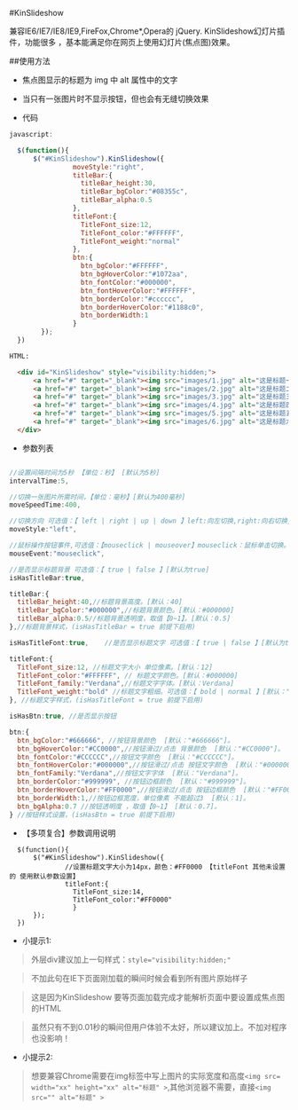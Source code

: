 #KinSlideshow

兼容IE6/IE7/IE8/IE9,FireFox,Chrome*,Opera的 jQuery. KinSlideshow幻灯片插件，功能很多 ，基本能满足你在网页上使用幻灯片(焦点图)效果。


##使用方法

* 焦点图显示的标题为 img 中 alt 属性中的文字

* 当只有一张图片时不显示按钮，但也会有无缝切换效果

* 代码

```javascript
javascript:

  $(function(){
      $("#KinSlideshow").KinSlideshow({
                moveStyle:"right",
                titleBar:{
                  titleBar_height:30,
                  titleBar_bgColor:"#08355c",
                  titleBar_alpha:0.5
                },
                titleFont:{
                  TitleFont_size:12,
                  TitleFont_color:"#FFFFFF",
                  TitleFont_weight:"normal"
                },
                btn:{
                  btn_bgColor:"#FFFFFF",
                  btn_bgHoverColor:"#1072aa",
                  btn_fontColor:"#000000",
                  btn_fontHoverColor:"#FFFFFF",
                  btn_borderColor:"#cccccc",
                  btn_borderHoverColor:"#1188c0",
                  btn_borderWidth:1
                }
        });
  })

```

``` HTML
HTML:

  <div id="KinSlideshow" style="visibility:hidden;">
      <a href="#" target="_blank"><img src="images/1.jpg" alt="这是标题一" /></a>
      <a href="#" target="_blank"><img src="images/2.jpg" alt="这是标题二" /></a>
      <a href="#" target="_blank"><img src="images/3.jpg" alt="这是标题三" /></a>
      <a href="#" target="_blank"><img src="images/4.jpg" alt="这是标题四" /></a>
      <a href="#" target="_blank"><img src="images/5.jpg" alt="这是标题五" /></a>
      <a href="#" target="_blank"><img src="images/6.jpg" alt="这是标题六" /></a>
  </div>
```


* 参数列表

``` javascript

//设置间隔时间为5秒 【单位：秒】 [默认为5秒]
intervalTime:5,   

//切换一张图片所需时间，【单位：毫秒】[默认为400毫秒]
moveSpeedTime:400,

//切换方向 可选值：【 left | right | up | down 】left:向左切换,right:向右切换,up:向上切换,down:向下切换 [默认向左切换]
moveStyle:"left",

//鼠标操作按钮事件,可选值：【mouseclick | mouseover】mouseclick：鼠标单击切换。mouseover：鼠标滑过切换。[默认为鼠标点击按钮切换]
mouseEvent:"mouseclick",

//是否显示标题背景 可选值：【 true | false 】[默认为true]
isHasTitleBar:true,		   

titleBar:{
  titleBar_height:40,//标题背景高度。[默认：40]
  titleBar_bgColor:"#000000",//标题背景颜色。[默认：#000000]
  titleBar_alpha:0.5//标题背景透明度，取值【0~1】。[默认：0.5]
},//标题背景样式，(isHasTitleBar = true 前提下启用)

isHasTitleFont:true,	//是否显示标题文字 可选值：【 true | false 】[默认为true]

titleFont:{
  TitleFont_size:12, //标题文字大小 单位像素。[默认：12]
  TitleFont_color:"#FFFFFF", // 标题文字颜色。[默认：#000000]
  TitleFont_family:"Verdana",//标题文字字体。[默认：Verdana]
  TitleFont_weight:"bold" //标题文字粗细。可选值：【 bold | normal 】[默认："bold"]  ,normal 正常 不加粗。
}, //标题文字样式，(isHasTitleFont = true 前提下启用)

isHasBtn:true, //是否显示按钮

btn:{
  btn_bgColor:"#666666", //按钮背景颜色  [默认："#666666"]。
  btn_bgHoverColor:"#CC0000",//按钮滑过/点击 背景颜色  [默认："#CC0000"]。
  btn_fontColor:"#CCCCCC",//按钮文字颜色  [默认："#CCCCCC"]。
  btn_fontHoverColor:"#000000",//按钮滑过/点击 按钮文字颜色  [默认："#000000"]。
  btn_fontFamily:"Verdana",//按钮文字字体  [默认："Verdana"]。
  btn_borderColor:"#999999", //按钮边框颜色  [默认："#999999"]。
  btn_borderHoverColor:"#FF0000",//按钮滑过/点击 按钮边框颜色  [默认："#FF0000"]。
  btn_borderWidth:1,//按钮边框宽度，单位像素 不能超过3  [默认：1]。
  btn_bgAlpha:0.7 //按钮透明度 ，取值【0~1】 [默认：0.7]。
} //按钮样式设置，(isHasBtn = true 前提下启用)

```


* 【多项复合】参数调用说明

```
  $(function(){
      $("#KinSlideshow").KinSlideshow({
              //设置标题文字大小为14px，颜色：#FF0000 【titleFont 其他未设置的 使用默认参数设置】
              titleFont:{
                TitleFont_size:14,
                TitleFont_color:"#FF0000"
                }
      });
  })

```


* 小提示1:

> 外层div建议加上一句样式：```style="visibility:hidden;"```

> 不加此句在IE下页面刚加载的瞬间时候会看到所有图片原始样子

> 这是因为KinSlideshow 要等页面加载完成才能解析页面中要设置成焦点图的HTML

> 虽然只有不到0.01秒的瞬间但用户体验不太好，所以建议加上。不加对程序也没影响！

* 小提示2:

> 想要兼容Chrome需要在img标签中写上图片的实际宽度和高度```<img src= width="xx" height="xx" alt="标题" >```,其他浏览器不需要，直接```<img src="" alt="标题" >```

